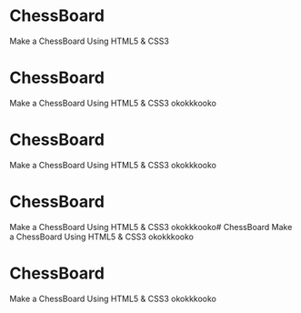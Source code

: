 # ChessBoard
Make a ChessBoard Using HTML5 &amp; CSS3 
# ChessBoard
Make a ChessBoard Using HTML5 &amp; CSS3 okokkkooko
# ChessBoard
Make a ChessBoard Using HTML5 &amp; CSS3 okokkkooko
# ChessBoard
Make a ChessBoard Using HTML5 &amp; CSS3 okokkkooko# ChessBoard
Make a ChessBoard Using HTML5 &amp; CSS3 okokkkooko
# ChessBoard
Make a ChessBoard Using HTML5 &amp; CSS3 okokkkooko
